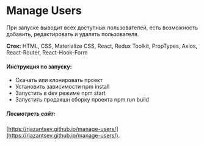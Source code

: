# Manage Users

При запуске выводит всех доступных пользователей, есть возможность добавить, редактировать и удалять пользователя.

**Стек:** HTML, CSS, Materialize CSS, React, Redux Toolkit, PropTypes, Axios, React-Router, React-Hook-Form

#### Инструкция по запуску:

-   Скачать или клонировать проект
-   Установить зависимости npm install
-   Запустить в dev режиме npm start
-   Запустить продакшн сборку проекта npm run build

##### Посмотреть сайт:

[https://rjazantsev.github.io/manage-users/](https://rjazantsev.github.io/manage-users/).
